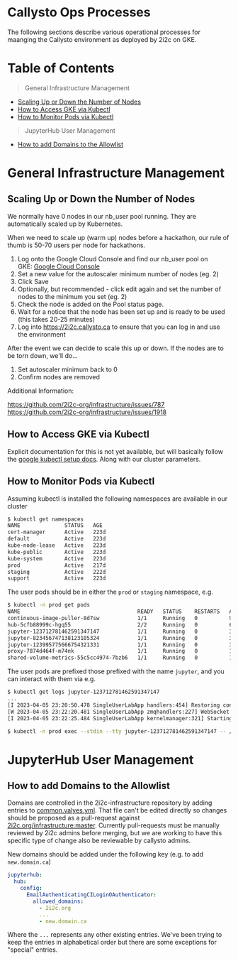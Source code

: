 # Callysto Ops Processes

The following sections describe various operational processes for maanging
the Callysto environment as deployed by 2i2c on GKE.

# Table of Contents

> General Infrastructure Management

* [Scaling Up or Down the Number of Nodes](#scaling-up-or-down-the-number-of-nodes)
* [How to Access GKE via Kubectl](#how-to-access-gke-via-kubectl)
* [How to Monitor Pods via Kubectl](#how-to-monitor-pods-via-kubectl)

> JupyterHub User Management

* [How to add Domains to the Allowlist](#how-to-add-domains-to-the-allowlist)

# General Infrastructure Management

## Scaling Up or Down the Number of Nodes

We normally have 0 nodes in our nb_user pool running. They are automatically scaled up by Kubernetes. 

When we need to scale up (warm up) nodes before a hackathon, our rule of thumb is 50-70 users per node for hackathons.

1. Log onto the Google Cloud Console and find our nb_user pool on GKE: [Google Cloud Console](https://console.cloud.google.com/kubernetes/clusters/details/northamerica-northeast1/callysto-cluster/nodes?project=callysto-202316)
2. Set a new value for the autoscaler minimum number of nodes (eg. 2)
3. Click Save
4. Optionally, but recommended - click edit again and set the number of nodes to the minimum you set (eg. 2)
5. Check the node is added on the Pool status page.
6. Wait for a notice that the node has been set up and is ready to be used (this takes 20-25 minutes)
7. Log into https://2i2c.callysto.ca to ensure that you can log in and use the environment

After the event we can decide to scale this up or down. If the nodes are to be torn down, we'll do...

1. Set autoscaler minimum back to 0
2. Confirm nodes are removed

Additional Information:

https://github.com/2i2c-org/infrastructure/issues/787  
https://github.com/2i2c-org/infrastructure/issues/1918

## How to Access GKE via Kubectl
Explicit documentation for this is not yet available, but will basically follow the [google kubectl setup docs](https://cloud.google.com/kubernetes-engine/docs/how-to/cluster-access-for-kubectl). Along with our cluster parameters.

## How to Monitor Pods via Kubectl
Assuming kubectl is installed the following namespaces are available in our cluster
```bash
$ kubectl get namespaces
NAME              STATUS   AGE
cert-manager      Active   223d
default           Active   223d
kube-node-lease   Active   223d
kube-public       Active   223d
kube-system       Active   223d
prod              Active   217d
staging           Active   222d
support           Active   223d
```

The user pods should be in either the `prod` or `staging` namespace, e.g.
```bash
$ kubectl -n prod get pods
NAME                                     READY   STATUS    RESTARTS   AGE
continuous-image-puller-8d7sw            1/1     Running   0          9h
hub-5cfb88999c-hgq55                     2/2     Running   0          6h35m
jupyter-123712781462591347147            1/1     Running   0          3h5m
jupyter-823456747138123105324            1/1     Running   0          3h5m
jupyter-123995775666754321331            1/1     Running   0          3h5m
proxy-7874d464f-m74nk                    1/1     Running   0          14d
shared-volume-metrics-55c5cc4974-7bzb6   1/1     Running   0          14d
```
The user pods are prefixed those prefixed with the name `jupyter`, and you can interact with them via e.g.
```bash
$ kubectl get logs jupyter-123712781462591347147
...
[I 2023-04-05 23:20:50.478 SingleUserLabApp handlers:454] Restoring connection for f734bfac-a7bd-42cb-9f97-e7a4ef12384e:703e91973b00443683b137c06332d91f
[W 2023-04-05 23:22:20.481 SingleUserLabApp zmqhandlers:227] WebSocket ping timeout after 90002 ms.
[I 2023-04-05 23:22:25.484 SingleUserLabApp kernelmanager:321] Starting buffering for f734bfac-a7bd-42cb-9f97-e7a4ef12384e:703e91973b00443683b137c06332d91f

$ kubectl -n prod exec --stdin --tty jupyter-123712781462591347147 -- /bin/bash
```

# JupyterHub User Management

## How to add Domains to the Allowlist
Domains are controlled in the 2i2c-infrastructure repository by adding entries to [common.valyes.yml](https://github.com/2i2c-org/infrastructure/blob/e03c2e5e35e5899e911e1ad8b13ac981297bb452/config/clusters/callysto/common.values.yaml#L111). That file can't be edited directly so changes should be proposed as a pull-request against [2i2c.org/infrastructure:master](https://github.com/2i2c.org/infrastructure). Currently pull-requests must be manually reviewed by 2i2c admins before merging, but we are working to have this specific type of change also be reviewable by callysto admins.

New domains should be added under the following key (e.g. to add `new.domain.ca`)

```yaml
jupyterhub:
  hub:
    config:
      EmailAuthenticatingCILoginOAuthenticator:
        allowed_domains:
          - 2i2c.org
          ...
          - new.domain.ca
```
Where the `...` represents any other existing entries. We've been trying to keep the entries in alphabetical order but there are some exceptions for "special" entries.
